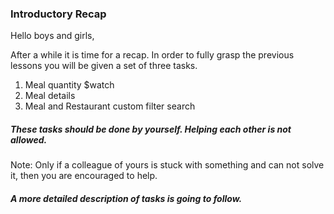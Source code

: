 ### Introductory Recap ###

Hello boys and girls,

After a while it is time for a recap.
In order to fully grasp the previous lessons you will be given a set of three tasks.

1. Meal quantity $watch
2. Meal details
3. Meal and Restaurant custom filter search

##### These tasks should be done by yourself. Helping each other is not allowed.
Note: Only if a colleague of yours is stuck with something and can not solve it, then you are encouraged to help.


##### A more detailed description of tasks is going to follow.


